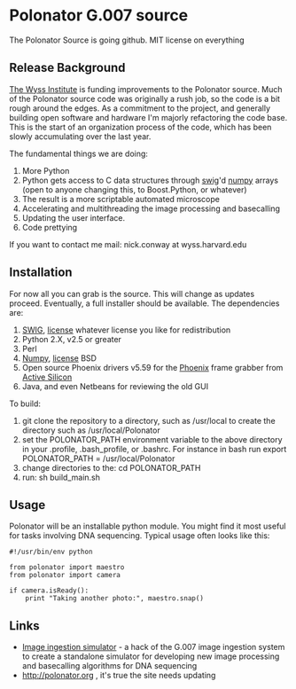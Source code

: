 
# Polonator G.007 source

The Polonator Source is going github. 
MIT license on everything

## Release Background

[The Wyss Institute](http://wyss.harvard.edu) is funding improvements to the Polonator source.
Much of the Polonator source code was originally a rush job, so the code is a bit rough around the edges.
As a commitment to the project, and generally building open software and hardware
I'm majorly refactoring the code base.  
This is the start of an organization process of the code, which has been slowly accumulating
over the last year.  
  
The fundamental things we are doing:

1. More Python
2. Python gets access to C data structures through [swig](http://www.swig.org/)'d [numpy](http://numpy.scipy.org) arrays (open to anyone changing this, to Boost.Python, or whatever)
3. The result is a more scriptable automated microscope
4. Accelerating and multithreading the image processing and basecalling
5. Updating the user interface.
6. Code prettying
     
If you want to contact me mail: nick.conway at wyss.harvard.edu


## Installation

For now all you can grab is the source. This will change as updates proceed.
Eventually, a full installer should be available.
The dependencies are:

1. [SWIG](http://www.swig.org/), [license](http://www.swig.org/legal.html) whatever license you like for redistribution
2. Python 2.X, v2.5 or greater
3. Perl
4. [Numpy](http://numpy.scipy.org), [license](http://numpy.scipy.org/license.html#license) BSD
5. Open source Phoenix drivers v5.59 for the [Phoenix](http://www.activesilicon.com/products_fg_phx.htm) frame grabber from [Active Silicon](http://www.activesilicon.com/)
6. Java, and even Netbeans for reviewing the old GUI

To build:

1. git clone the repository to a directory, such as /usr/local to create the directory such as /usr/local/Polonator
2. set the POLONATOR\_PATH environment variable to the above directory in your .profile, .bash_profile, or .bashrc. For instance in bash run
    export POLONATOR_PATH = /usr/local/Polonator 
3. change directories to the:
    cd POLONATOR_PATH
4. run: 
    sh build_main.sh


## Usage

Polonator will be an installable python module. You might find
it most useful for tasks involving DNA sequencing. Typical usage
often looks like this:

    #!/usr/bin/env python

    from polonator import maestro
    from polonator import camera

    if camera.isReady():
        print "Taking another photo:", maestro.snap()

## Links

* [Image ingestion simulator](https://github.com/grinner/PolonatorProcessorSim) - a hack of the G.007 image ingestion system to create a standalone simulator for developing new image processing and basecalling algorithms for DNA sequencing
* http://polonator.org , it's true the site needs updating

